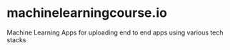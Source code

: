 # machinelearningcourse.io
Machine Learning Apps for uploading end to end apps using various tech stacks
